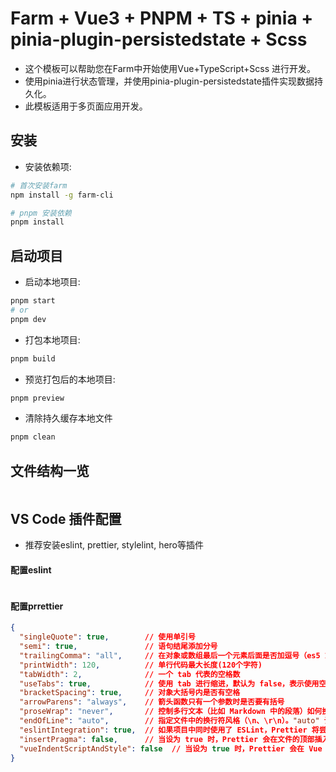 # Farm + Vue3 + PNPM + TS + pinia + pinia-plugin-persistedstate + Scss

- 这个模板可以帮助您在Farm中开始使用Vue+TypeScript+Scss 进行开发。
- 使用pinia进行状态管理，并使用pinia-plugin-persistedstate插件实现数据持久化。
- 此模板适用于多页面应用开发。

## 安装

- 安装依赖项:

```bash
# 首次安装farm
npm install -g farm-cli

# pnpm 安装依赖
pnpm install
```

## 启动项目

- 启动本地项目:

```bash
pnpm start
# or
pnpm dev
```

- 打包本地项目:

```bash
pnpm build
```

- 预览打包后的本地项目:

```bash
pnpm preview
```

- 清除持久缓存本地文件

```bash
pnpm clean
```

## 文件结构一览

```bash

```

## VS Code 插件配置

- 推荐安装eslint, prettier, stylelint, hero等插件

#### 配置eslint

```json

```

#### 配置prrettier

```json
{
  "singleQuote": true,        // 使用单引号
  "semi": true,               // 语句结尾添加分号
  "trailingComma": "all",     // 在对象或数组最后一个元素后面是否加逗号（es5 或者 all）
  "printWidth": 120,          // 单行代码最大长度(120个字符)
  "tabWidth": 2,              // 一个 tab 代表的空格数
  "useTabs": true,            // 使用 tab 进行缩进，默认为 false，表示使用空格
  "bracketSpacing": true,     // 对象大括号内是否有空格
  "arrowParens": "always",    // 箭头函数只有一个参数时是否要有括号
  "proseWrap": "never",       // 控制多行文本（比如 Markdown 中的段落）如何换行。"never" 表示永远不会换行，即使文本超出了 printWidth 设置的长度，也会保持在同一行。这有助于避免在连续的文本块中出现意外的换行。
  "endOfLine": "auto",        // 指定文件中的换行符风格（\n、\r\n）。"auto" 让 Prettier 自动检测文件现有的换行符风格并保持不变。这样可以避免在跨平台协作时因换行符不一致引起的问题。
  "eslintIntegration": true,  // 如果项目中同时使用了 ESLint，Prettier 将尝试与 ESLint 协作，避免两者之间的规则冲突。这意味着 Prettier 会遵循 ESLint 中与格式相关的规则（如果这些规则已经被禁用或被 Prettier 覆盖），以提供更平滑的开发体验。
  "insertPragma": false,      // 当设为 true 时，Prettier 会在文件的顶部插入一个特殊的注释（称为 pragma），指示该文件已被 Prettier 格式化。这对于那些希望明确知道文件已应用 Prettier 格式的团队或项目可能有用。设为 false 则不插入此注释。
  "vueIndentScriptAndStyle": false  // 当设为 true 时，Prettier 会在 Vue 文件的 <script> 和 <style> 部分增加额外的缩进，以与 Vue 文件的模板部分对齐。设为 false 则保持 <script> 和 <style> 内容与标签本身对齐，不额外缩进，这是 Vue 文件格式化的常见风格之一。
}
```
